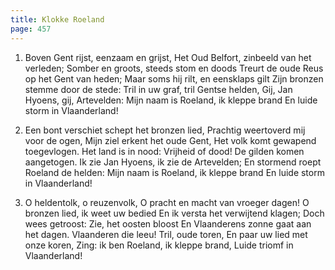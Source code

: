 ```yaml
---
title: Klokke Roeland
page: 457
---  
```

 
1. Boven Gent rijst, eenzaam en grijst,
Het Oud Belfort, zinbeeld van het verleden;
Somber en groots, steeds stom en doods
Treurt de oude Reus op het Gent van heden;
Maar soms hij rilt, en eensklaps gilt
Zijn bronzen stemme door de stede:
Tril in uw graf, tril Gentse helden,
Gij, Jan Hyoens, gij, Artevelden:
Mijn naam is Roeland, ik kleppe brand
En luide storm in Vlaanderland!


2. Een bont verschiet schept het bronzen lied,
Prachtig weertoverd mij voor de ogen,
Mijn ziel erkent het oude Gent,
Het volk komt gewapend toegevlogen.
Het land is in nood: Vrijheid of dood!
De gilden komen aangetogen.
Ik zie Jan Hyoens, ik zie de Artevelden;
En stormend roept Roeland de helden:
Mijn naam is Roeland, ik kleppe brand
En luide storm in Vlaanderland!


3. O heldentolk, o reuzenvolk,
O pracht en macht van vroeger dagen!
O bronzen lied, ik weet uw bedied
En ik versta het verwijtend klagen;
Doch wees getroost: Zie, het oosten bloost
En Vlaanderens zonne gaat aan het dagen.
Vlaanderen die leeu! Tril, oude toren,
En paar uw lied met onze koren,
Zing: ik ben Roeland, ik kleppe brand,
Luide triomf in Vlaanderland!